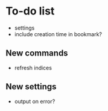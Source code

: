 # To-do list

- settings
- include creation time in bookmark?

## New commands

- refresh indices

## New settings

- output on error?
